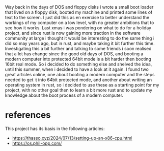 Way back in the days of DOS and floppy disks i wrote a small boot loader that lived on a floppy disk, booted my machine and printed some lines of text to the screen. I just did this as en exercise to better understand the workings of my computer on a low level, with no greater ambitions that to see how it works. Last xmas i was pondering on what to do for a holiday project, and since rust is now gaining more traction in the software community at large i thought it would be interesting to do the same thing i did so may years ago, but in rust, and maybe taking it bit further this time. Investigating this a bit further and talking to some friends i soon realised that a lot has change since the good old days of DOS, and booting a modern computer into protected 64bit mode is a bit harder then booting 16bit real mode. So i decided to do something else and shelved the idea, until this summer, when i decided to have a look at it again. I found two great articles online, one about booting a modern computer and the steps needed to get it into 64bit protected mode, and another about writing an operating system in rust, so i decided to use these as a starting point for my project, with no other goal then to learn a bit more rust and to update my knowledge about the boot process of a modern computer.

# references
This project has its basis in the following articles:
* https://thasso.xyz/2024/07/13/setting-up-an-x86-cpu.html
* https://os.phil-opp.com/
